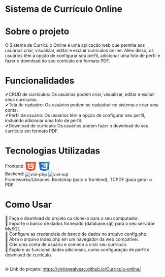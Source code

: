 # Sistema de Currículo Online

# Sobre o projeto
O Sistema de Currículo Online é uma aplicação web que permite aos usuários criar, visualizar, editar e excluir currículos online. Além disso, os usuários têm a opção de configurar seu perfil, adicionar uma foto de perfil e fazer o download do seu currículo em formato PDF.

# Funcionalidades <br>
✔CRUD de currículos: Os usuários podem criar, visualizar, editar e excluir seus currículos. <br>
✔Tela de cadastro: Os usuários podem se cadastrar no sistema e criar uma conta. <br>
✔Perfil de usuário: Os usuários têm a opção de configurar seu perfil, incluindo adicionar uma foto de perfil. <br>
✔Download de currículo: Os usuários podem fazer o download do seu currículo em formato PDF. <br>

##

# Tecnologias Utilizadas 
Frontend:<img align="center" alt="vivi-HTML" height="30" width="40" src="https://raw.githubusercontent.com/devicons/devicon/master/icons/html5/html5-original.svg">
        <img align="center" alt="vivi-CSS" height="30" width="40" src="https://raw.githubusercontent.com/devicons/devicon/master/icons/css3/css3-original.svg"> <br>
Backend: <img align="center" alt="vivi-php" height="40" width="50" src="https://cdn.jsdelivr.net/gh/devicons/devicon/icons/php/php-original.svg" />
        <img align="center" alt="vivi-sql" height="50" width="60" src="https://cdn.jsdelivr.net/gh/devicons/devicon/icons/mysql/mysql-original-wordmark.svg" />  <br>
Frameworks/Libraries: Bootstrap (para o frontend), TCPDF (para gerar o PDF. <br>

##

# Como Usar
🔸 Faça o download do projeto ou clone-o para o seu computador. <br>
🔸 Importe o banco de dados fornecido (database.sql) para o seu servidor MySQL. <br>
🔸 Configure as credenciais do banco de dados no arquivo config.php. <br>
🔸 Abra o arquivo index.php em um navegador da web compatível. <br>
🔸 Crie uma conta de usuário e comece a criar seu currículo. <br>
🔸 Explore as funcionalidades adicionais, como configuração de perfil e download de currículo. <br>

##
🌐 Link do projeto: https://viviianealvesc.github.io/Curriculo-online/

